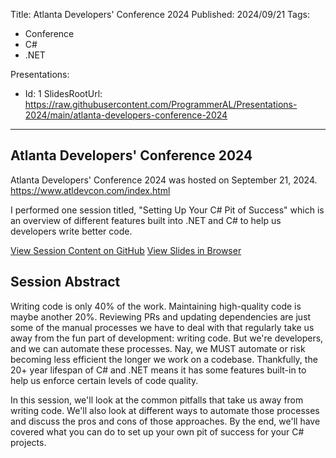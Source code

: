 Title: Atlanta Developers' Conference 2024
Published: 2024/09/21
Tags:

- Conference
- C#
- .NET

Presentations:
- Id: 1
  SlidesRootUrl: https://raw.githubusercontent.com/ProgrammerAL/Presentations-2024/main/atlanta-developers-conference-2024

---

## Atlanta Developers' Conference 2024

Atlanta Developers' Conference 2024 was hosted on September 21, 2024. https://www.atldevcon.com/index.html

I performed one session titled, "Setting Up Your C# Pit of Success" which is an overview of different features built into .NET and C# to help us developers write better code.

<div class="post-multiple-links-div">
  <a class="post-session-content-link" target="_blank" href="https://github.com/ProgrammerAL/Presentations-2024/tree/main/atlanta-developers-conference-2024">View Session Content on GitHub</a>
  <a class="post-view-session-content-link" href="/posts/20240921-Presentation-AtlDevConf2024/slides/1">View Slides in Browser</a>
</div>

## Session Abstract

Writing code is only 40% of the work. Maintaining high-quality code is maybe another 20%. Reviewing PRs and updating dependencies are just some of the manual processes we have to deal with that regularly take us away from the fun part of development: writing code. But we're developers, and we can automate these processes. Nay, we MUST automate or risk becoming less efficient the longer we work on a codebase. Thankfully, the 20+ year lifespan of C# and .NET means it has some features built-in to help us enforce certain levels of code quality.

In this session, we'll look at the common pitfalls that take us away from writing code. We'll also look at different ways to automate those processes and discuss the pros and cons of those approaches. By the end, we'll have covered what you can do to set up your own pit of success for your C# projects.
